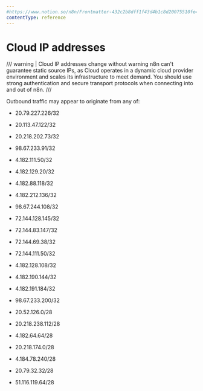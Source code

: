 ```yaml
---
#https://www.notion.so/n8n/Frontmatter-432c2b8dff1f43d4b1c8d20075510fe4
contentType: reference
---
```


# Cloud IP addresses

/// warning | Cloud IP addresses change without warning
n8n can't guarantee static source IPs, as Cloud operates in a dynamic cloud provider environment and scales its infrastructure to meet demand. You should use strong authentication and secure transport protocols when connecting into and out of n8n.
///

Outbound traffic may appear to originate from any of:

* 20.79.227.226/32
* 20.113.47.122/32
* 20.218.202.73/32
* 98.67.233.91/32
* 4.182.111.50/32
* 4.182.129.20/32
* 4.182.88.118/32
* 4.182.212.136/32
* 98.67.244.108/32
* 72.144.128.145/32
* 72.144.83.147/32
* 72.144.69.38/32
* 72.144.111.50/32
* 4.182.128.108/32
* 4.182.190.144/32
* 4.182.191.184/32
* 98.67.233.200/32

* 20.52.126.0/28
* 20.218.238.112/28
* 4.182.64.64/28
* 20.218.174.0/28
* 4.184.78.240/28
* 20.79.32.32/28
* 51.116.119.64/28
